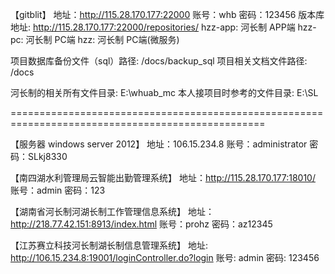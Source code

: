 【gitblit】
地址：http://115.28.170.177:22000
账号：whb
密码：123456
版本库地址: http://115.28.170.177:22000/repositories/
hzz-app: 河长制 APP端 
hzz-pc: 河长制 PC端
hzz: 河长制 PC端(微服务)

项目数据库备份文件（sql）路径: /docs/backup_sql
项目相关文档文件路径: /docs

河长制的相关所有文件目录: E:\whuab_mc
本人接项目时参考的文件目录: E:\SL

==================================================================================================

【服务器 windows server 2012】
地址：106.15.234.8
账号：administrator
密码：SLkj8330

【南四湖水利管理局云智能出勤管理系统】
地址：http://115.28.170.177:18010/
账号：admin
密码：123

【湖南省河长制河湖长制工作管理信息系统】
地址：http://218.77.42.151:8913/index.html
账号：prohz
密码：az12345

【江苏赛立科技河长制湖长制信息管理系统】
地址: http://106.15.234.8:19001/loginController.do?login
账号: admin
密码: 123456




